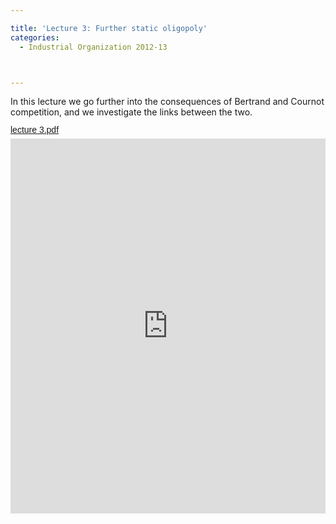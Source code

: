 ```yaml
---

title: 'Lecture 3: Further static oligopoly'
categories:
  - Industrial Organization 2012-13



---
```

In this lecture we go further into the consequences of Bertrand and Cournot competition, and we investigate the links between the two.  <a title="View lecture 3.pdf on Scribd" href="http://www.scribd.com/doc/110454666/lecture-3-pdf" style="margin: 12px auto 6px auto; font-family: Helvetica,Arial,Sans-serif; font-style: normal; font-variant: normal; font-weight: normal; font-size: 14px; line-height: normal; font-size-adjust: none; font-stretch: normal; -x-system-font: none; display: block; text-decoration: underline;">lecture 3.pdf</a><iframe src="http://www.scribd.com/embeds/110454666/content?start_page=1&view_mode=scroll&access_key=key-kjds0hv4jzubrt0vapq" data-auto-height="true" data-aspect-ratio="" scrolling="no" width="100%" height="600" frameborder="0"></iframe>